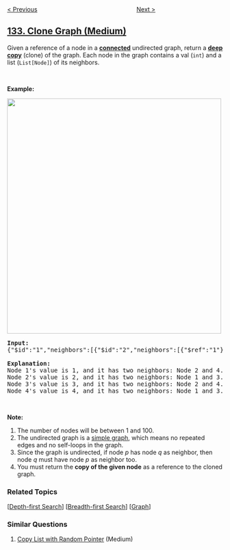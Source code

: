 <!--|This file generated by command(leetcode description); DO NOT EDIT.    |-->
<!--+----------------------------------------------------------------------+-->
<!--|@author    openset <openset.wang@gmail.com>                           |-->
<!--|@link      https://github.com/openset                                 |-->
<!--|@home      https://github.com/openset/leetcode                        |-->
<!--+----------------------------------------------------------------------+-->

[< Previous](https://github.com/openset/leetcode/tree/master/problems/palindrome-partitioning-ii "Palindrome Partitioning II")
　　　　　　　　　　　　　　　　
[Next >](https://github.com/openset/leetcode/tree/master/problems/gas-station "Gas Station")

## [133. Clone Graph (Medium)](https://leetcode.com/problems/clone-graph "克隆图")

<p>Given&nbsp;a reference of a node in a&nbsp;<strong><a href="https://en.wikipedia.org/wiki/Connectivity_(graph_theory)#Connected_graph" target="_blank">connected</a></strong>&nbsp;undirected graph, return a <a href="https://en.wikipedia.org/wiki/Object_copying#Deep_copy" target="_blank"><strong>deep copy</strong></a> (clone) of the graph. Each node in the graph contains a val (<code>int</code>) and a list (<code>List[Node]</code>) of its neighbors.</p>

<p>&nbsp;</p>

<p><strong>Example:</strong></p>

<p><img alt="" src="https://assets.leetcode.com/uploads/2019/11/04/133_clone_graph_question.png" style="width: 500px;height:550px" /></p>

<pre>
<strong>Input:
</strong>{&quot;$id&quot;:&quot;1&quot;,&quot;neighbors&quot;:[{&quot;$id&quot;:&quot;2&quot;,&quot;neighbors&quot;:[{&quot;$ref&quot;:&quot;1&quot;},{&quot;$id&quot;:&quot;3&quot;,&quot;neighbors&quot;:[{&quot;$ref&quot;:&quot;2&quot;},{&quot;$id&quot;:&quot;4&quot;,&quot;neighbors&quot;:[{&quot;$ref&quot;:&quot;3&quot;},{&quot;$ref&quot;:&quot;1&quot;}],&quot;val&quot;:4}],&quot;val&quot;:3}],&quot;val&quot;:2},{&quot;$ref&quot;:&quot;4&quot;}],&quot;val&quot;:1}

<strong>Explanation:</strong>
Node 1&#39;s value is 1, and it has two neighbors: Node 2 and 4.
Node 2&#39;s value is 2, and it has two neighbors: Node 1 and 3.
Node 3&#39;s value is 3, and it has two neighbors: Node 2 and 4.
Node 4&#39;s value is 4, and it has two neighbors: Node 1 and 3.
</pre>

<p>&nbsp;</p>

<p><strong>Note:</strong></p>

<ol>
	<li>The number of nodes will be between 1 and 100.</li>
	<li>The undirected&nbsp;graph is a <a href="https://en.wikipedia.org/wiki/Graph_(discrete_mathematics)#Simple_graph" target="_blank">simple graph</a>,&nbsp;which means no repeated edges and no self-loops in the graph.</li>
	<li>Since the graph is undirected, if node <em>p</em>&nbsp;has node <em>q</em>&nbsp;as&nbsp;neighbor, then node <em>q</em>&nbsp;must have node <em>p</em>&nbsp;as neighbor too.</li>
	<li>You must return the <strong>copy of the given node</strong> as a reference to the cloned graph.</li>
</ol>

### Related Topics
  [[Depth-first Search](https://github.com/openset/leetcode/tree/master/tag/depth-first-search/README.md)]
  [[Breadth-first Search](https://github.com/openset/leetcode/tree/master/tag/breadth-first-search/README.md)]
  [[Graph](https://github.com/openset/leetcode/tree/master/tag/graph/README.md)]

### Similar Questions
  1. [Copy List with Random Pointer](https://github.com/openset/leetcode/tree/master/problems/copy-list-with-random-pointer) (Medium)
